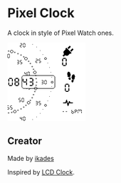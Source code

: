 # Pixel Clock

A clock in style of Pixel Watch ones.

![](screenshot.png)

## Creator

Made by [ikades]([https://github.com/ikades])

Inspired by [LCD Clock](https://banglejs.com/apps/?id=lcdclock).
